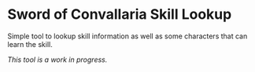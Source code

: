 # Sword of Convallaria Skill Lookup
Simple tool to lookup skill information as well as some characters that can learn the skill.

*This tool is a work in progress.*
